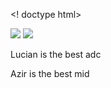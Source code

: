<! doctype html> 
<!DOCTYPE html>
<html lang="en">
<head>
<style>

#box1 {float: 
	right;
	background-color: red;

}

#box2{float: 
	right;
	background-color: blue;
}

body{
	background-image: url(http://i.imgur.com/fv8oPxq.jpg);
	background-size: 600px 400px;
}

body{
	padding: 0px; margin: 0px;
} 
</style>
</head>
<body>
	<a href="http://www.lolking.net/guides/272807"><img src="http://hdwallpapersfit.com/wp-content/uploads/2015/03/lucian-wallpapers.png"></a>
	<a href="http://www.lolking.net/guides/310058"><img src="http://fc08.deviantart.net/fs71/i/2014/328/d/5/azir__the_emperor_of_the_sands__league_of_legends__by_jsclemente-d87hjw1.jpg"></a>
<div id="box1">
	<p> Lucian is the best adc</p>
</div>
<div id="box2">
    <p> Azir is the best mid </p>
</div>
</body>
</html>

